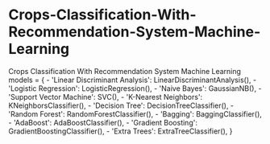 # Crops-Classification-With-Recommendation-System-Machine-Learning
Crops Classification With Recommendation System Machine Learning
models = {
    - 'Linear Discriminant Analysis': LinearDiscriminantAnalysis(),
    - 'Logistic Regression': LogisticRegression(),
    - 'Naive Bayes': GaussianNB(),
    - 'Support Vector Machine': SVC(),
    - 'K-Nearest Neighbors': KNeighborsClassifier(),
    - 'Decision Tree': DecisionTreeClassifier(),
    - 'Random Forest': RandomForestClassifier(),
    - 'Bagging': BaggingClassifier(),
    - 'AdaBoost': AdaBoostClassifier(),
    - 'Gradient Boosting': GradientBoostingClassifier(),
    - 'Extra Trees': ExtraTreeClassifier(),
}
